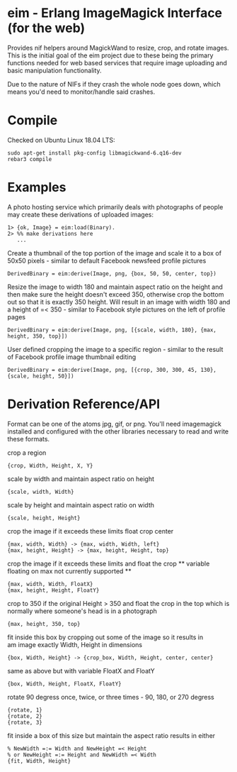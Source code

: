 # eim - Erlang ImageMagick Interface (for the web) #
Provides nif helpers around MagickWand to resize, crop, and rotate images. 
This is the initial goal of the eim project due to these being the primary 
functions needed for web based services that require image uploading and 
basic manipulation functionality.

Due to the nature of NIFs if they crash the whole node goes down, which 
means you'd need to monitor/handle said crashes.

# Compile #
Checked on Ubuntu Linux 18.04 LTS:

    sudo apt-get install pkg-config libmagickwand-6.q16-dev
    rebar3 compile

# Examples #
A photo hosting service which primarily deals with photographs of people 
may create these derivations of uploaded images:

    1> {ok, Image} = eim:load(Binary).
    2> %% make derivations here
       ...
  
Create a thumbnail of the top portion of the image and scale it to a 
box of 50x50 pixels - similar to default Facebook newsfeed profile 
pictures

    DerivedBinary = eim:derive(Image, png, {box, 50, 50, center, top})
    
Resize the image to width 180 and maintain aspect ratio on the height 
and then make sure the height doesn't exceed 350, otherwise crop the 
bottom out so that it is exactly 350 height. Will result in an image 
with width 180 and a height of =< 350 - similar to Facebook style 
pictures on the left of profile pages

    DerivedBinary = eim:derive(Image, png, [{scale, width, 180}, {max, height, 350, top}])
   
User defined cropping the image to a specific region - similar to 
the result of Facebook profile image thumbnail editing

    DerivedBinary = eim:derive(Image, png, [{crop, 300, 300, 45, 130}, {scale, height, 50}])

# Derivation Reference/API #
Format can be one of the atoms jpg, gif, or png. You'll need imagemagick installed 
and configured with the other libraries necessary to read and write these formats.

crop a region

    {crop, Width, Height, X, Y}
    
scale by width and maintain aspect ratio on height

    {scale, width, Width}

scale by height and maintain aspect ratio on width

    {scale, height, Height}
    
crop the image if it exceeds these limits float crop center

    {max, width, Width} -> {max, width, Width, left}
    {max, height, Height} -> {max, height, Height, top}

crop the image if it exceeds these limits and float the crop
** variable floating on max not currently supported **

    {max, width, Width, FloatX}
    {max, height, Height, FloatY}

crop to 350 if the original Height > 350 and float the crop in the top
which is normally where someone's head is in a photograph

    {max, height, 350, top}
    
fit inside this box by cropping out some of the image so it results in  
am image exactly Width, Height in dimensions

    {box, Width, Height} -> {crop_box, Width, Height, center, center}

same as above but with variable FloatX and FloatY

    {box, Width, Height, FloatX, FloatY}

rotate 90 degress once, twice, or three times - 90, 180, or 270 degress

    {rotate, 1}
    {rotate, 2}
    {rotate, 3}
    
fit inside a box of this size but maintain the aspect ratio
results in either

    % NewWidth =:= Width and NewHeight =< Height
    % or NewHeight =:= Height and NewWidth =< Width
    {fit, Width, Height}

